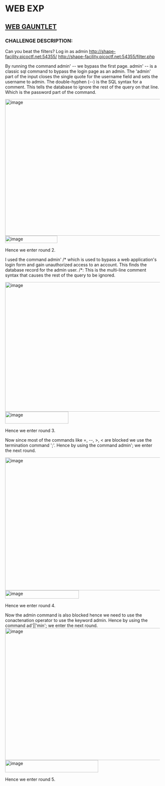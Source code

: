 # **WEB EXP**
## **<ins>WEB GAUNTLET</ins>**
### CHALLENGE DESCRIPTION:
Can you beat the filters?
Log in as admin http://shape-facility.picoctf.net:54355/ http://shape-facility.picoctf.net:54355/filter.php

By running the command admin' -- we bypass the first page.
admin' -- is a classic sql command to bypass the login page as an admin.
The 'admin' part of the input closes the single quote for the username field and sets the username to admin.
The double-hyphen (--) is the SQL syntax for a comment. This tells the database to ignore the rest of the query on that line. Which is the password part of the command.

<img width="932" height="445" alt="image" src="https://github.com/user-attachments/assets/edb7387c-a15a-4a69-849c-0e76fe39e743" />
<img width="170" height="24" alt="image" src="https://github.com/user-attachments/assets/bb88db51-0665-4acc-bb51-44b50ab0fe3a" />

Hence we enter round 2.

I used the command admin' /* which is used to bypass a web application's login form and gain unauthorized access to an account.
This finds the database record for the admin user.
/*: This is the multi-line comment syntax that causes the rest of the query to be ignored. 


<img width="902" height="422" alt="image" src="https://github.com/user-attachments/assets/78a9ac3c-dcba-4243-be1b-90ec47aacc91" />
<img width="206" height="39" alt="image" src="https://github.com/user-attachments/assets/ffd9447a-e537-4cd1-8c24-acf69eaf04a5" />


Hence we enter round 3. 

Now since most of the commands like =, --, >, < are blocked we use the termination command ';'.
Hence by using the command admin'; we enter the next round.

<img width="912" height="433" alt="image" src="https://github.com/user-attachments/assets/9543ee96-925e-42ca-ae0e-d171f260b3fd" />
<img width="240" height="27" alt="image" src="https://github.com/user-attachments/assets/1e9b2dc3-a8f3-494d-88e5-dd341244ab99" />

Hence we enter round 4.

Now the admin command is also blocked hence we need to use the conactenation operator to use the keyword admin.
Hence by using the command ad'||'min'; we enter the next round.
<img width="904" height="430" alt="image" src="https://github.com/user-attachments/assets/0c4389a1-2fba-4ee0-ab21-319bdae6e78a" />
<img width="303" height="40" alt="image" src="https://github.com/user-attachments/assets/0d0c6caf-97eb-42bf-910f-a715f471803a" />


Hence we enter round 5.
